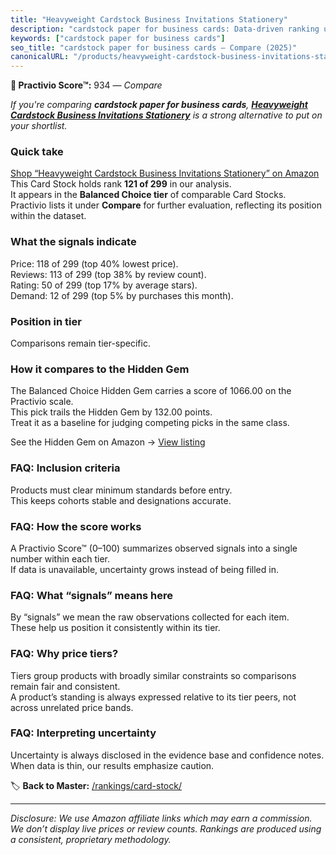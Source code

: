 ```yaml
---
title: "Heavyweight Cardstock Business Invitations Stationery"
description: "cardstock paper for business cards: Data-driven ranking using the Practivio Score™. Positioned by quality, value, demand, findability, momentum."
keywords: ["cardstock paper for business cards"]
seo_title: "cardstock paper for business cards — Compare (2025)"
canonicalURL: "/products/heavyweight-cardstock-business-invitations-stationery-B0CYFCT1QQ/"
---
```


**🛒 Practivio Score™:** 934 — _Compare_


*If you're comparing **cardstock paper for business cards**, **[Heavyweight Cardstock Business Invitations Stationery](https://www.amazon.com/dp/B0CYFCT1QQ?tag=practivio-20)** is a strong alternative to put on your shortlist.*
### Quick take
[Shop “Heavyweight Cardstock Business Invitations Stationery” on Amazon](https://www.amazon.com/dp/B0CYFCT1QQ?tag=practivio-20)
This Card Stock holds rank **121 of 299** in our analysis.  
It appears in the **Balanced Choice tier** of comparable Card Stocks.  
Practivio lists it under **Compare** for further evaluation, reflecting its position within the dataset.

### What the signals indicate
Price: 118 of 299 (top 40% lowest price).  
Reviews: 113 of 299 (top 38% by review count).  
Rating: 50 of 299 (top 17% by average stars).  
Demand: 12 of 299 (top 5% by purchases this month).

### Position in tier
Comparisons remain tier-specific.

### How it compares to the Hidden Gem
The Balanced Choice Hidden Gem carries a score of 1066.00 on the Practivio scale.  
This pick trails the Hidden Gem by 132.00 points.  
Treat it as a baseline for judging competing picks in the same class.  

See the Hidden Gem on Amazon → [View listing](https://www.amazon.com/dp/B07QQ3L753?tag=practivio-20)

### FAQ: Inclusion criteria
Products must clear minimum standards before entry.  
This keeps cohorts stable and designations accurate.

### FAQ: How the score works
A Practivio Score™ (0–100) summarizes observed signals into a single number within each tier.  
If data is unavailable, uncertainty grows instead of being filled in.

### FAQ: What “signals” means here
By “signals” we mean the raw observations collected for each item.  
These help us position it consistently within its tier.

### FAQ: Why price tiers?
Tiers group products with broadly similar constraints so comparisons remain fair and consistent.  
A product’s standing is always expressed relative to its tier peers, not across unrelated price bands.

### FAQ: Interpreting uncertainty
Uncertainty is always disclosed in the evidence base and confidence notes.  
When data is thin, our results emphasize caution.

<!-- Missing template for Compare/CompareWithinPriceClass -->


🏷️ **Back to Master:** [/rankings/card-stock/](/rankings/card-stock/)

---
_Disclosure: We use Amazon affiliate links which may earn a commission. We don’t display live prices or review counts. Rankings are produced using a consistent, proprietary methodology._
